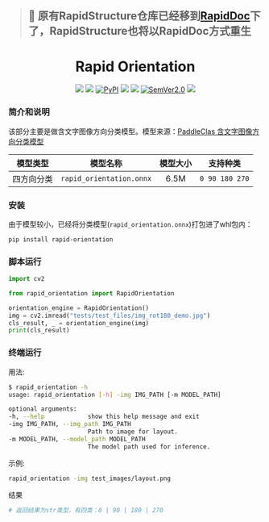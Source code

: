 
> ## 📣 原有RapidStructure仓库已经移到[RapidDoc](https://github.com/RapidAI/RapidDoc)下了，RapidStructure也将以RapidDoc方式重生

<div align="center">
  <div align="center">
    <h1><b>Rapid Orientation</b></h1>
  </div>

<a href=""><img src="https://img.shields.io/badge/Python->=3.6,<3.12-aff.svg"></a>
<a href=""><img src="https://img.shields.io/badge/OS-Linux%2C%20Win%2C%20Mac-pink.svg"></a>
<a href="https://pypi.org/project/rapid-orientation/"><img alt="PyPI" src="https://img.shields.io/pypi/v/rapid-orientation"></a>
<a href="https://pepy.tech/project/rapid-orientation"><img src="https://static.pepy.tech/personalized-badge/rapid-orientation?period=total&units=abbreviation&left_color=grey&right_color=blue&left_text=Downloads"></a>
<a href="https://github.com/RapidAI/RapidOrientation/stargazers"><img src="https://img.shields.io/github/stars/RapidAI/RapidOrientation?color=ccf"></a>
<a href="https://semver.org/"><img alt="SemVer2.0" src="https://img.shields.io/badge/SemVer-2.0-brightgreen"></a>
<a href="https://github.com/psf/black"><img src="https://img.shields.io/badge/code%20style-black-000000.svg"></a>

</div>

### 简介和说明

该部分主要是做含文字图像方向分类模型。模型来源：[PaddleClas 含文字图像方向分类模型](https://github.com/PaddlePaddle/PaddleClas/blob/177e4be74639c0960efeae2c5166d3226c9a02eb/docs/zh_CN/models/PULC/PULC_text_image_orientation.md)

| 模型类型  |        模型名称         | 模型大小 |                           支持种类                           |
|:---:|:---:|:---:|:---:|
|   四方向分类   |   `rapid_orientation.onnx`   |  6.5M | `0 90 180 270`|

### 安装

由于模型较小，已经将分类模型(`rapid_orientation.onnx`)打包进了whl包内：

  ```bash
  pip install rapid-orientation
  ```

### 脚本运行

```python
import cv2

from rapid_orientation import RapidOrientation

orientation_engine = RapidOrientation()
img = cv2.imread("tests/test_files/img_rot180_demo.jpg")
cls_result, _ = orientation_engine(img)
print(cls_result)
```

### 终端运行

用法:

```bash
$ rapid_orientation -h
usage: rapid_orientation [-h] -img IMG_PATH [-m MODEL_PATH]

optional arguments:
-h, --help            show this help message and exit
-img IMG_PATH, --img_path IMG_PATH
                      Path to image for layout.
-m MODEL_PATH, --model_path MODEL_PATH
                      The model path used for inference.
```

示例:

```bash
rapid_orientation -img test_images/layout.png
```

结果

```python
# 返回结果为str类型，有四类：0 | 90 | 180 | 270
```
